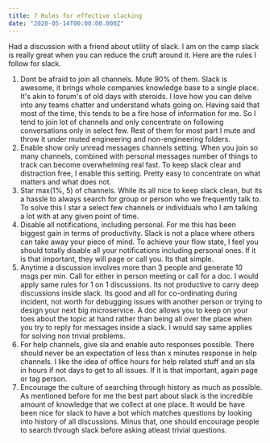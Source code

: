 ```yaml
---
title: 7 Rules for effective slacking
date: "2020-05-14T00:00:00.000Z"
---
```


Had a discussion with a friend about utility of slack. I am on the camp slack is really great when you can reduce the cruft around it. Here are the rules I follow for slack.

1. Dont be afraid to join all channels. Mute 90% of them. Slack is awesome, it brings whole companies knowledge base to a single place. It's akin to forum's of old days with steroids. I love how you can delve into any teams chatter and understand whats going on. Having said that most of the time, this tends to be a fire hose of information for me. So I tend to join lot of channels and only concentrate on following conversations only in select few. Rest of them for most part I mute and throw it under muted engineering and non-engineering folders.
1. Enable show only unread messages channels setting. When you join so many channels, combined with personal messages number of things to track can become overwhelming real fast. To keep slack clear and distraction free, I enable this setting. Pretty easy to concentrate on what matters and what does not.
1. Star max(1%, 5) of channels. While its all nice to keep slack clean, but its a hassle to always search for group or person who we frequently talk to. To solve this I star a select few channels or individuals who I am talking a lot with at any given point of time.
1. Disable all notifications, including personal. For me this has been biggest gain in terms of productivity. Slack is not a place where others can take away your piece of mind. To achieve your flow state, I feel you should totally disable all your notifications including personal ones. If it is that important, they will page or call you. Its that simple.
1. Anytime a discussion involves more than 3 people and generate 10 msgs per min. Call for either in person meeting or call for a doc. I would apply same rules for 1 on 1 discussions. Its not productive to carry deep discussions inside slack. Its good and all for co-ordinating during incident, not worth for debugging issues with another person or trying to design your next big microservice. A doc allows you to keep on your toes about the topic at hand rather than being all over the place when you try to reply for messages inside a slack. I would say same applies for solving non trivial problems.
1. For help channels, give sla and enable auto responses possible. There should never be an expectation of less than x minutes response in help channels. I like the idea of office hours for help related stuff and an sla in hours if not days to get to all issues. If it is that important, again page or tag person.
1. Encourage the culture of searching through history as much as possible. As mentioned before for me the best part about slack is the incredible amount of knowledge that we collect at one place. It would be have been nice for slack to have a bot which matches questions by looking into history of all discussions. Minus that, one should encourage people to search through slack before asking atleast trivial questions.
